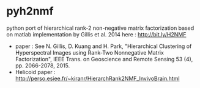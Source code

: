# pyh2nmf

python port of hierarchical rank-2 non-negative matrix factorization 
based on matlab implementation by Gillis et al. 2014 here : http://bit.ly/H2NMF

* paper : See N. Gillis, D. Kuang and H. Park, "Hierarchical Clustering of Hyperspectral Images using Rank-Two Nonnegative Matrix Factorization", IEEE Trans. on Geoscience and Remote Sensing 53 (4), pp. 2066-2078, 2015.
* Helicoid paper : http://perso.esiee.fr/~kiranr/HierarchRank2NMF_InvivoBrain.html
